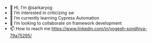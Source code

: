 - 👋 Hi, I’m @sarkaryog
- 👀 I’m interested in criticizing sw
- 🌱 I’m currently learning Cypress Automation
- 💞️ I’m looking to collaborate on framework development
- 📫 How to reach me https://www.linkedin.com/in/yogesh-sondhiya-79a75295/

<!---
sarkaryog/sarkaryog is a ✨ special ✨ repository because its `README.md` (this file) appears on your GitHub profile.
You can click the Preview link to take a look at your changes.
--->
